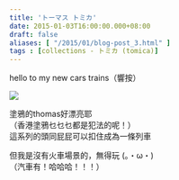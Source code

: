 ```yaml
---
title: 'トーマス トミカ'
date: 2015-01-03T16:00:00.000+08:00
draft: false
aliases: [ "/2015/01/blog-post_3.html" ]
tags : [collections - トミカ (tomica)]
---
```


hello to my new cars trains（響按）  

[![](https://farm8.staticflickr.com/7476/15969952937_e1565cc9bf_z.jpg)](https://farm8.staticflickr.com/7476/15969952937_e1565cc9bf_z.jpg)

塗鴉的thomas好漂亮耶  
（香港塗鴉乜乜乜都是犯法的呢！）  
這系列的頭同屁屁可以扣住成為一條列車  
  
但我是沒有火車場景的，無得玩 (。・ω・)  
（汽車有！哈哈哈！！！）